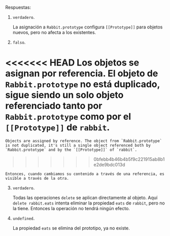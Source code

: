 
Respuestas:

1. `verdadero`. 

    La asignación a `Rabbit.prototype` configura `[[Prototype]]` para objetos nuevos, pero no afecta a los existentes. 

2. `falso`. 

<<<<<<< HEAD
    Los objetos se asignan por referencia. El objeto de `Rabbit.prototype` no está duplicado, sigue siendo un solo objeto referenciado tanto por `Rabbit.prototype` como por el `[[Prototype]]` de `rabbit`. 
=======
    Objects are assigned by reference. The object from `Rabbit.prototype` is not duplicated, it's still a single object referenced both by `Rabbit.prototype` and by the `[[Prototype]]` of `rabbit`. 
>>>>>>> 0bfebb4b46b4b5f9c221915ab8b1e2de9bdc013d

    Entonces, cuando cambiamos su contenido a través de una referencia, es visible a través de la otra.

3. `verdadero`.

    Todas las operaciones `delete` se aplican directamente al objeto. Aquí `delete rabbit.eats` intenta eliminar la propiedad `eats` de `rabbit`, pero no la tiene. Entonces la operación no tendrá ningún efecto.

4. `undefined`.

    La propiedad `eats` se elimina del prototipo, ya no existe.
